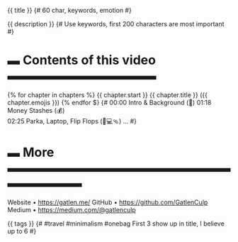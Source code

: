 {{ title }} {# 60 char, keywords, emotion #}

{{ description }} {# Use keywords, first 200 characters are most important #}

# ▬ Contents of this video ▬▬▬▬▬▬▬▬▬▬▬▬

{% for chapter in chapters %}
{{ chapter.start }} {{ chapter.title }} ({{ chapter.emojis }})
{% endfor $}
{#
00:00 Intro & Background (👋)
01:18 Money Stashes (💰)\
02:25 Parka, Laptop, Flip Flops (🧥💻🩴)
...
#}

# ▬ More ▬▬▬▬▬▬▬▬▬▬▬▬▬▬▬▬▬▬▬▬▬▬▬▬

Website • https://gatlen.me/
GitHub • https://github.com/GatlenCulp
Medium • https://medium.com/@gatlenculp

{{ tags }}
{#
#travel #minimalism #onebag
First 3 show up in title, I believe up to 6
#}
